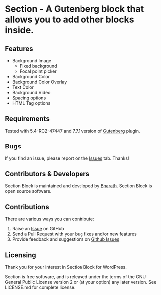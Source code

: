 # Section - A Gutenberg block that allows you to add other blocks inside.

## Features

- Background Image
 	- Fixed background
 	- Focal point picker
- Background Color
- Background Color Overlay
- Text Color
- Background Video
- Spacing options
- HTML Tag options

## Requirements

Tested with 5.4-RC2-47447 and 7.7.1 version of [Gutenberg](https://github.com/WordPress/gutenberg) plugin.

## Bugs

If you find an issue, please report on the [Issues](https://github.com/bharath/section/issues/) tab. Thanks!

## Contributors & Developers

Section Block is maintained and developed by [Bharath](https://github.com/bharath/). Section Block is open source software.

## Contributions

There are various ways you can contribute:

1. Raise an [Issue](https://github.com/bharath/section/issues/) on GitHub
2. Send a Pull Request with your bug fixes and/or new features
3. Provide feedback and suggestions on [Github Issues](https://github.com/bharath/section/issues/)

## Licensing

Thank you for your interest in Section Block for WordPress.

Section is free software, and is released under the terms of the GNU General Public License version 2 or (at your option) any later version. See LICENSE.md for complete license.
